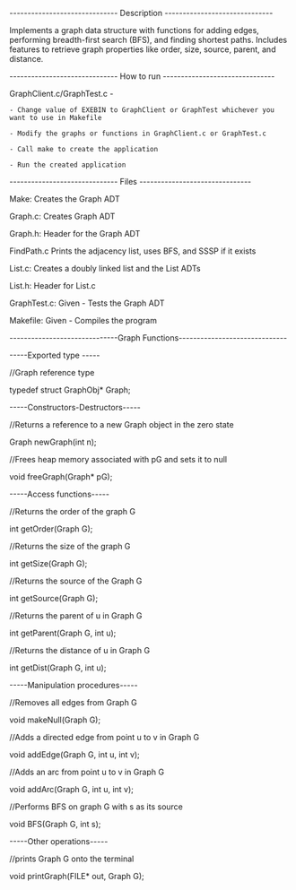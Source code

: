------------------------------ Description ------------------------------

Implements a graph data structure with functions for adding edges, performing breadth-first search (BFS), and finding shortest paths.
Includes features to retrieve graph properties like order, size, source, parent, and distance.

------------------------------ How to run -------------------------------

GraphClient.c/GraphTest.c -

    - Change value of EXEBIN to GraphClient or GraphTest whichever you want to use in Makefile
    
    - Modify the graphs or functions in GraphClient.c or GraphTest.c 
    
    - Call make to create the application
    
    - Run the created application 

------------------------------ Files -------------------------------

Make:
Creates the Graph ADT

Graph.c:
Creates Graph ADT

Graph.h:
Header for the Graph ADT

FindPath.c
Prints the adjacency list, uses BFS, and SSSP if it exists

List.c:
Creates a doubly linked list and the List ADTs

List.h:
Header for List.c

GraphTest.c:
Given - Tests the Graph ADT

Makefile:
Given - Compiles the program

------------------------------Graph Functions------------------------------

-----Exported type -----

//Graph reference type

typedef struct GraphObj* Graph;

-----Constructors-Destructors-----

//Returns a reference to a new Graph object in the zero state

Graph newGraph(int n);

//Frees heap memory associated with pG and sets it to null 

void freeGraph(Graph* pG);

-----Access functions-----

//Returns the order of the graph G

int getOrder(Graph G);

//Returns the size of the graph G

int getSize(Graph G);

//Returns the source of the Graph G

int getSource(Graph G);

//Returns the parent of u in Graph G

int getParent(Graph G, int u);

//Returns the distance of u in Graph G

int getDist(Graph G, int u);

-----Manipulation procedures-----

//Removes all edges from Graph G

void makeNull(Graph G);

//Adds a directed edge from point u to v in Graph G

void addEdge(Graph G, int u, int v);

//Adds an arc from point u to v in Graph G

void addArc(Graph G, int u, int v);

//Performs BFS on graph G with s as its source

void BFS(Graph G, int s);

-----Other operations-----

//prints Graph G onto the terminal

void printGraph(FILE* out, Graph G);

